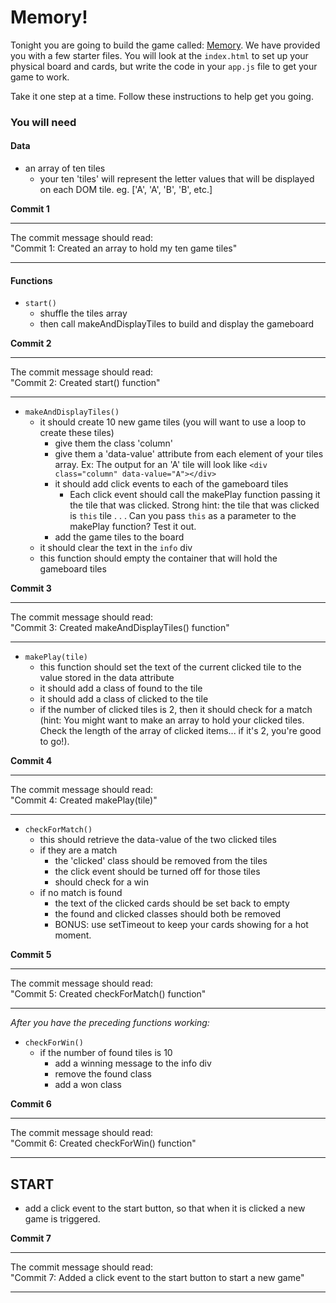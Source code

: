 # Memory!

Tonight you are going to build the game called: [Memory](https://en.wikipedia.org/wiki/Concentration_(game)). We have provided you with a few starter files. You will look at the `index.html` to set up your physical board and cards, but write the code in your `app.js` file to get your game to work.

Take it one step at a time. Follow these instructions to help get you going.


### You will need

#### Data

- an array of ten tiles
	- your ten 'tiles' will represent the letter values that will be displayed on each DOM tile. eg. ['A', 'A', 'B', 'B', etc.]

**Commit 1** <br>
<hr>
The commit message should read: <br>
"Commit 1: Created an array to hold my ten game tiles"
<hr>

#### Functions

- `start()`
	- shuffle the tiles array
	- then call makeAndDisplayTiles to build and display the gameboard

**Commit 2** <br>
<hr>
The commit message should read: <br>
"Commit 2: Created start() function"
<hr>

- `makeAndDisplayTiles()`
	- it should create 10 new game tiles (you will want to use a loop to create these tiles)
		- give them the class 'column'
		- give them a 'data-value' attribute from each element of your tiles array. Ex: The output for an 'A' tile will look like ` <div class="column" data-value="A"></div> `
		- it should add click events to each of the gameboard tiles
			- Each click event should call the makePlay function passing it the tile that was clicked. Strong hint: the tile that was clicked is `this` tile . . . Can you pass `this` as a parameter to the makePlay function? Test it out.
		- add the game tiles to the board
	- it should clear the text in the `info` div
	- this function should empty the container that will hold the gameboard tiles

**Commit 3** <br>
<hr>
The commit message should read: <br>
"Commit 3: Created makeAndDisplayTiles() function"
<hr>

- `makePlay(tile)`
	- this function should set the text of the current clicked tile to the value stored in the data attribute
	- it should add a class of found to the tile
	- it should add a class of clicked to the tile
	- if the number of clicked tiles is 2, then it should check for a match (hint: You might want to make an array to hold your clicked tiles. Check the length of the array of clicked items... if it's 2, you're good to go!).

**Commit 4** <br>
<hr>
The commit message should read: <br>
"Commit 4: Created makePlay(tile)"
<hr>

- `checkForMatch()`
	- this should retrieve the data-value of the two clicked tiles
	- if they are a match
		- the 'clicked' class should be removed from the tiles
		- the click event should be turned off for those tiles
		- should check for a win
	- if no match is found
		- the text of the clicked cards should be set back to empty
		- the found and clicked classes should both be removed
		- BONUS: use setTimeout to keep your cards showing for a hot
		  moment.

**Commit 5** <br>
<hr>
The commit message should read: <br>
"Commit 5: Created checkForMatch() function"
<hr>

*After you have the preceding functions working:*
- `checkForWin()`
	- if the number of found tiles is 10
		- add a winning message to the info div
		- remove the found class
		- add a won class

**Commit 6** <br>
<hr>
The commit message should read: <br>
"Commit 6: Created checkForWin() function"
<hr>

## START

- add a click event to the start button, so that when it is clicked a new game is triggered.

**Commit 7** <br>
<hr>
The commit message should read: <br>
"Commit 7: Added a click event to the start button to start a new game"
<hr>
